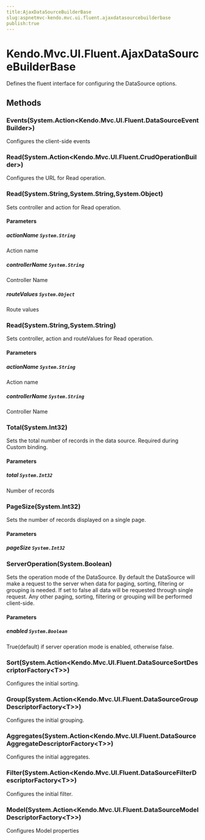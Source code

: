```yaml
---
title:AjaxDataSourceBuilderBase
slug:aspnetmvc-kendo.mvc.ui.fluent.ajaxdatasourcebuilderbase
publish:true
---
```


# Kendo.Mvc.UI.Fluent.AjaxDataSourceBuilderBase
Defines the fluent interface for configuring the DataSource options.



## Methods

### Events(System.Action\<Kendo.Mvc.UI.Fluent.DataSourceEventBuilder\>)
Configures the client-side events





### Read(System.Action\<Kendo.Mvc.UI.Fluent.CrudOperationBuilder\>)
Configures the URL for Read operation.





### Read(System.String,System.String,System.Object)
Sets controller and action for Read operation.



#### Parameters

##### actionName `System.String`
Action name

##### controllerName `System.String`
Controller Name

##### routeValues `System.Object`
Route values




### Read(System.String,System.String)
Sets controller, action and routeValues for Read operation.



#### Parameters

##### actionName `System.String`
Action name

##### controllerName `System.String`
Controller Name




### Total(System.Int32)
Sets the total number of records in the data source. Required during Custom binding.



#### Parameters

##### total `System.Int32`
Number of records




### PageSize(System.Int32)
Sets the number of records displayed on a single page.



#### Parameters

##### pageSize `System.Int32`





### ServerOperation(System.Boolean)
Sets the operation mode of the DataSource.
            By default the DataSource will make a request to the server when data for paging, sorting,
            filtering or grouping is needed. If set to false all data will be requested through single request.
            Any other paging, sorting, filtering or grouping will be performed client-side.



#### Parameters

##### enabled `System.Boolean`
True(default) if server operation mode is enabled, otherwise false.




### Sort(System.Action\<Kendo.Mvc.UI.Fluent.DataSourceSortDescriptorFactory\<T\>\>)
Configures the initial sorting.





### Group(System.Action\<Kendo.Mvc.UI.Fluent.DataSourceGroupDescriptorFactory\<T\>\>)
Configures the initial grouping.





### Aggregates(System.Action\<Kendo.Mvc.UI.Fluent.DataSourceAggregateDescriptorFactory\<T\>\>)
Configures the initial aggregates.





### Filter(System.Action\<Kendo.Mvc.UI.Fluent.DataSourceFilterDescriptorFactory\<T\>\>)
Configures the initial filter.





### Model(System.Action\<Kendo.Mvc.UI.Fluent.DataSourceModelDescriptorFactory\<T\>\>)
Configures Model properties







